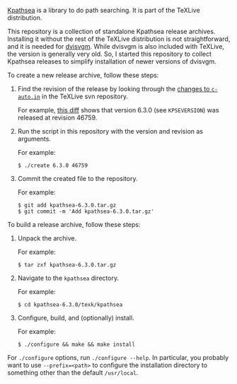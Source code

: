[Kpathsea] is a library to do path searching. It is part of the TeXLive
distribution.

[Kpathsea]: https://tug.org/kpathsea/

This repository is a collection of standalone Kpathsea release archives.
Installing it without the rest of the TeXLive distribution is not
straightforward, and it is needed for [dvisvgm]. While dvisvgm is also included
with TeXLive, the version is generally very old. So, I started this repository
to collect Kpathsea releases to simplify installation of newer versions of
dvisvgm.

[dvisvgm]: https://github.com/mgieseki/dvisvgm

To create a new release archive, follow these steps:

1. Find the revision of the release by looking through the [changes to
   `c-auto.in`] in the TeXLive svn repository.

   For example, [this diff] shows that version 6.3.0 (see `KPSEVERSION`)
   was released at revision 46759.

2. Run the script in this repository with the version and revision as
   arguments.

   For example:

   ```
   $ ./create 6.3.0 46759
   ```

3. Commit the created file to the repository.

   For example:

   ```
   $ git add kpathsea-6.3.0.tar.gz
   $ git commit -m 'Add kpathsea-6.3.0.tar.gz'
   ```

[changes to `c-auto.in`]: https://www.tug.org/svn/texlive/trunk/Build/source/texk/kpathsea/c-auto.in?sortby=date&view=log
[this diff]: https://www.tug.org/svn/texlive/trunk/Build/source/texk/kpathsea/c-auto.in?r1=46545&r2=46759

To build a release archive, follow these steps:

1. Unpack the archive.

   For example:

   ```
   $ tar zxf kpathsea-6.3.0.tar.gz
   ```

2. Navigate to the `kpathsea` directory.

   For example:

   ```
   $ cd kpathsea-6.3.0/texk/kpathsea
   ```

3. Configure, build, and (optionally) install.

   For example:

   ```
   $ ./configure && make && make install
   ```

For `./configure` options, run `./configure --help`. In particular, you probably
want to use `--prefix=<path>` to configure the installation directory to
something other than the default `/usr/local`.
